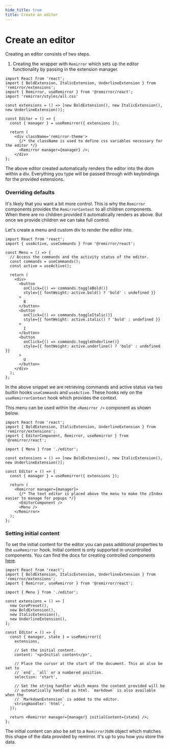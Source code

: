 ```yaml
---
hide_title: true
title: Create an editor
---
```


# Create an editor

Creating an editor consists of two steps.

1. Creating the wrapper with `Remirror` which sets up the editor functionality by passing in the extension manager.

```tsx
import React from 'react';
import { BoldExtension, ItalicExtension, UnderlineExtension } from 'remirror/extensions';
import { Remirror, useRemirror } from '@remirror/react';
import 'remirror/styles/all.css'

const extensions = () => [new BoldExtension(), new ItalicExtension(), new UnderlineExtension()];

const Editor = () => {
  const { manager } = useRemirror({ extensions });

  return (
    <div className='remirror-theme'>
      {/* the className is used to define css variables necessary for the editor */}
      <Remirror manager={manager} />;
    </div>
};
```

The above editor created automatically renders the editor into the dom within a div. Everything you type will be passed through with keybindings for the provided extensions.

### Overriding defaults

It's likely that you want a bit more control. This is why the `Remirror` components provides the `RemirrorContext` to all children components. When there are no children provided it automatically renders as above. But once we provide children we can take full control.

Let's create a menu and custom div to render the editor into.

```tsx
import React from 'react';
import { useActive, useCommands } from '@remirror/react';

const Menu = () => {
  // Access the commands and the activity status of the editor.
  const commands = useCommands();
  const active = useActive();

  return (
    <div>
      <button
        onClick={() => commands.toggleBold()}
        style={{ fontWeight: active.bold() ? 'bold' : undefined }}
      >
        B
      </button>
      <button
        onClick={() => commands.toggleItalic()}
        style={{ fontWeight: active.italic() ? 'bold' : undefined }}
      >
        I
      </button>
      <button
        onClick={() => commands.toggleUnderline()}
        style={{ fontWeight: active.underline() ? 'bold' : undefined }}
      >
        U
      </button>
    </div>
  );
};
```

In the above snippet we are retrieving commands and active status via two builtin hooks `useCommands` and `useActive`. These hooks rely on the `useRemirrorContext` hook which provides the context.

This menu can be used within the `<Remirror />` component as shown below.

```tsx
import React from 'react';
import { BoldExtension, ItalicExtension, UnderlineExtension } from 'remirror/extensions';
import { EditorComponent, Remirror, useRemirror } from '@remirror/react';

import { Menu } from './editor';

const extensions = () => [new BoldExtension(), new ItalicExtension(), new UnderlineExtension()];

const Editor = () => {
  const { manager } = useRemirror({ extensions });

  return (
    <Remirror manager={manager}>
      {/* The text editor is placed above the menu to make the zIndex easier to manage for popups */}
      <EditorComponent />
      <Menu />
    </Remirror>
  );
};
```

### Setting initial content

To set the initial content for the editor you can pass additional properties to the `useRemirror` hook. Initial content is only supported in uncontrolled components. You can find the docs for creating controlled components [here](./controlled.md).

```tsx
import React from 'react';
import { BoldExtension, ItalicExtension, UnderlineExtension } from 'remirror/extensions';
import { Remirror, useRemirror } from '@remirror/react';

import { Menu } from './editor';

const extensions = () => [
  new CorePreset(),
  new BoldExtension(),
  new ItalicExtension(),
  new UnderlineExtension(),
];

const Editor = () => {
  const { manager, state } = useRemirror({
    extensions,

    // Set the initial content.
    content: '<p>Initial content</p>',

    // Place the cursor at the start of the document. This an also be set to
    // `end`, `all` or a numbered position.
    selection: 'start',

    // Set the string handler which means the content provided will be
    // automatically handled as html. `markdown` is also available when the
    // `MarkdownExtension` is added to the editor.
    stringHandler: 'html',
  });

  return <Remirror manager={manager} initialContent={state} />;
};
```

The initial content can also be set to a `RemirrorJSON` object which matches this shape of the data provided by remirror. It's up to you how you store the data.
